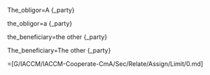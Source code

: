 The_obligor=A {_party}

the_obligor=a {_party}

the_beneficiary=the other {_party}

The_beneficiary=The other {_party}

=[G/IACCM/IACCM-Cooperate-CmA/Sec/Relate/Assign/Limit/0.md]
